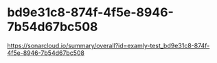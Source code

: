 # bd9e31c8-874f-4f5e-8946-7b54d67bc508
https://sonarcloud.io/summary/overall?id=examly-test_bd9e31c8-874f-4f5e-8946-7b54d67bc508
